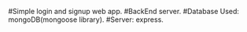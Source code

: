 #Simple login and signup web app.
#BackEnd server.
#Database Used: mongoDB(mongoose library).
#Server: express.
